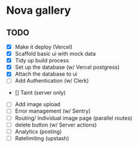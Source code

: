 # Nova gallery

## TODO

- [x] Make it deploy (Vercel)
- [x] Scaffold basic ui with mock data
- [x] Tidy up build process
- [x] Set up the database (w/ Vercel postgress)
- [x] Attach the database to ui
- [ ] Add Authentication (w/ Clerk)
- [] Taint (server only)
- [ ] Add image upload
- [ ] Error management (w/ Sentry)
- [ ] Routing/ Individual image page (parallel routes)
- [ ] delete button (w/ Server actions)
- [ ] Analytics (posting)
- [ ] Ratelimiting (upstash)
